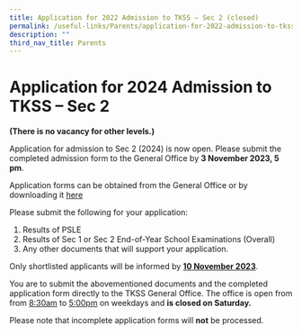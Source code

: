 ```yaml
---
title: Application for 2022 Admission to TKSS – Sec 2 (closed)
permalink: /useful-links/Parents/application-for-2022-admission-to-tkss-sec-2/
description: ""
third_nav_title: Parents
---
```

# Application for 2024 Admission to TKSS – Sec 2

**(There is no vacancy for other levels.)**

Application for admission to Sec 2 (2024) is now open. Please submit the completed admission form to the General Office by **3 November 2023, 5 pm**.

Application forms can be obtained from the General Office or by downloading it [here](https://go.gov.sg/tkss2024admission)

Please submit the following for your application:

1.  Results of PSLE
2.  Results of Sec 1 or Sec 2 End-of-Year School Examinations (Overall)
3.  Any other documents that will support your application.

Only shortlisted applicants will be informed by **<u>10 November 2023</u>**.

You are to submit the abovementioned documents and the completed application form directly to the TKSS General Office. The office is open from  from&nbsp;<u>8:30am</u>&nbsp;to&nbsp;<u>5:00pm</u>&nbsp;on weekdays and **is closed on Saturday.**

Please note that incomplete application forms will **not** be processed.